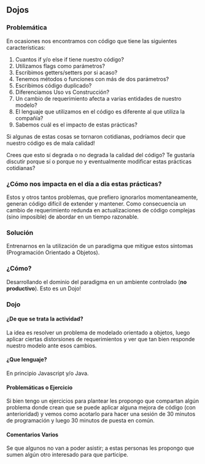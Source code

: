## Dojos

### Problemática

En ocasiones nos encontramos con código que tiene las siguientes características:

1. Cuantos if y/o else if tiene nuestro código? 
2. Utilizamos flags como parámetros? 
3. Escribimos getters/setters por si acaso? 
4. Tenemos métodos o funciones con más de dos parámetros? 
5. Escribimos código duplicado? 
6. Diferenciamos Uso vs Construcción? 
7. Un cambio de requerimiento afecta a varias entidades de nuestro modelo? 
8. El lenguaje que utilizamos en el código es diferente al que utiliza la compañía? 
9. Sabemos cuál es el impacto de estas prácticas?

Si algunas de estas cosas se tornaron cotidianas, podríamos decir que nuestro código es de mala calidad!

Crees que esto sí degrada o no degrada la calidad del código? Te gustaría discutir porque sí o porque no y eventualmente modificar estas prácticas cotidianas?

### ¿Cómo nos impacta en el día a día estas prácticas?

Estos y otros tantos problemas, que prefiero ignorarlos momentaneamente, generan código difícil de extender y mantener. Como consecuencia un cambio de requerimiento redunda en actualizaciones de código complejas (sino imposible) de abordar en un tiempo razonable.

### Solución 

Entrenarnos en la utilización de un paradigma que mitigue estos síntomas (Programación Orientado a Objetos).

### ¿Cómo?

Desarrollando el dominio del paradigma en un ambiente controlado (**no productivo**). Esto es un Dojo!

### Dojo

#### ¿De que se trata la actividad?
La idea es resolver un problema de modelado orientado a objetos, luego aplicar ciertas distorsiones de requerimientos y ver que tan bien responde nuestro modelo ante esos cambios.

#### ¿Que lenguaje?
En principio Javascript y/o Java.

#### Problemáticas o Ejercicio

Si bien tengo un ejercicios para plantear les propongo que compartan algún problema donde crean que se puede aplicar alguna mejora de código (con anterioridad) y vemos como acotarlo para hacer una sesión de 30 minutos de programación y luego 30 minutos de puesta en común.

#### Comentarios Varios

Se que algunos no van a poder asistir; a estas personas les propongo que sumen algún otro interesado para que participe.
